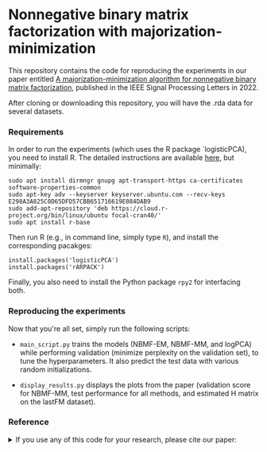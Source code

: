 #  Nonnegative binary matrix factorization with majorization-minimization

This repository contains the code for reproducing the experiments in our paper entitled [A majorization-minimization algorithm for nonnegative binary matrix factorization](https://arxiv.org/abs/2204.09741), published in the IEEE Signal Processing Letters in 2022.

After cloning or downloading this repository, you will have the .rda data for several datasets.

### Requirements

In order to run the experiments (which uses the R package `logisticPCA), you need to install R. The detailed instructions are available [here](https://linuxize.com/post/how-to-install-r-on-ubuntu-20-04/), but minimally:

```
sudo apt install dirmngr gnupg apt-transport-https ca-certificates software-properties-common
sudo apt-key adv --keyserver keyserver.ubuntu.com --recv-keys E298A3A825C0D65DFD57CBB651716619E084DAB9
sudo add-apt-repository 'deb https://cloud.r-project.org/bin/linux/ubuntu focal-cran40/'
sudo apt install r-base
```

Then run R (e.g., in command line, simply type `R`), and install the corresponding pacakges:

```
install.packages('logisticPCA')
install.packages('rARPACK')
```

Finally, you also need to install the Python package `rpy2` for interfacing both.


### Reproducing the experiments

Now that you're all set, simply run the following scripts:

- `main_script.py` trains the models (NBMF-EM, NBMF-MM, and logPCA) while performing validation (minimize perplexity on the validation set), to tune the hyperparameters.
It also predict the test data with various random initializations.

- `display_results.py` displays the plots from the paper (validation score for NBMF-MM, test performance for all methods, and estimated H matrix on the lastFM dataset).

### Reference

<details><summary>If you use any of this code for your research, please cite our paper:</summary>
  
```latex
@inproceedings{Magron2022nbmf,  
  author={P. Magron and C. F{\'e}votte},  
  title={A majorization-minimization algorithm for nonnegative binary matrix factorization},  
  booktitle={IEEE ISignal Processing Letters},  
  year={2022}
}
```
</details>

